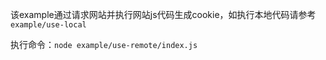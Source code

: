 该example通过请求网站并执行网站js代码生成cookie，如执行本地代码请参考`example/use-local`

执行命令：`node example/use-remote/index.js`
